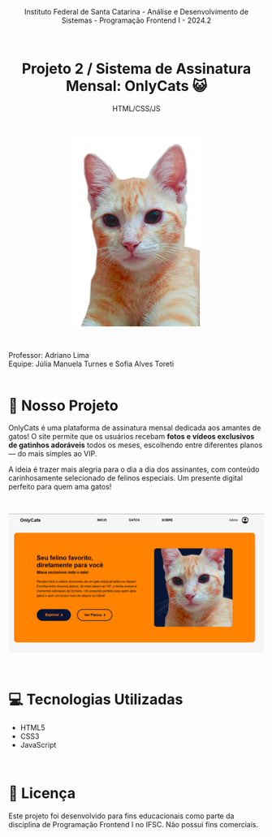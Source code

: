 <p align="center"> Instituto Federal de Santa Catarina - Análise e Desenvolvimento de Sistemas - Programação Frontend I - 2024.2 </p>
<br>

<h1 align="center"> Projeto 2 / Sistema de Assinatura Mensal: OnlyCats 😺 </h1>
<p align="center"> HTML/CSS/JS </p> <br>

<p align="center">
  <img src=".\img\laranja.png" alt="Cat Icon" width="250"/>
</p>

<br>

Professor: Adriano Lima  
Equipe: Júlia Manuela Turnes e Sofia Alves Toreti 
<br><br>

# 🐾 Nosso Projeto

OnlyCats é uma plataforma de assinatura mensal dedicada aos amantes de gatos! O site permite que os usuários recebam **fotos e vídeos exclusivos de gatinhos adoráveis** todos os meses, escolhendo entre diferentes planos — do mais simples ao VIP.

A ideia é trazer mais alegria para o dia a dia dos assinantes, com conteúdo carinhosamente selecionado de felinos especiais. Um presente digital perfeito para quem ama gatos!

<br>

<p align="center">
  <img src="./img/site.png" alt="OnlyCats Banner" width="900"/>
</p>

<br>

# 💻 Tecnologias Utilizadas

- HTML5
- CSS3 
- JavaScript 

<br>

# 📃 Licença

Este projeto foi desenvolvido para fins educacionais como parte da disciplina de Programação Frontend I no IFSC. Não possui fins comerciais.
